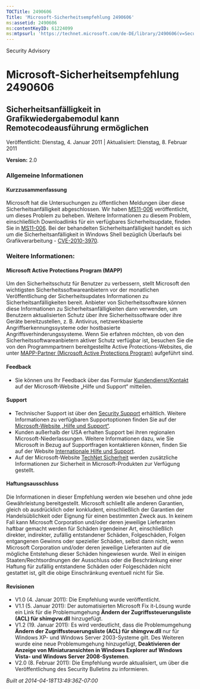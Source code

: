 ```yaml
---
TOCTitle: 2490606
Title: 'Microsoft-Sicherheitsempfehlung 2490606'
ms:assetid: 2490606
ms:contentKeyID: 61224099
ms:mtpsurl: 'https://technet.microsoft.com/de-DE/library/2490606(v=Security.10)'
---
```


Security Advisory

Microsoft-Sicherheitsempfehlung 2490606
=======================================

Sicherheitsanfälligkeit in Grafikwiedergabemodul kann Remotecodeausführung ermöglichen
--------------------------------------------------------------------------------------

Veröffentlicht: Dienstag, 4. Januar 2011 | Aktualisiert: Dienstag, 8. Februar 2011

**Version:** 2.0

### Allgemeine Informationen

#### Kurzzusammenfassung

Microsoft hat die Untersuchungen zu öffentlichen Meldungen über diese Sicherheitsanfälligkeit abgeschlossen. Wir haben [MS11-006](https://go.microsoft.com/fwlink/?linkid=208146) veröffentlicht, um dieses Problem zu beheben. Weitere Informationen zu diesem Problem, einschließlich Downloadlinks für ein verfügbares Sicherheitsupdate, finden Sie in [MS11-006](https://go.microsoft.com/fwlink/?linkid=208146). Bei der behandelten Sicherheitsanfälligkeit handelt es sich um die Sicherheitsanfälligkeit in Windows Shell bezüglich Überlaufs bei Grafikverarbeitung - [CVE-2010-3970](https://www.cve.mitre.org/cgi-bin/cvename.cgi?name=cve-2010-3970).

### Weitere Informationen:

#### Microsoft Active Protections Program (MAPP)

Um den Sicherheitsschutz für Benutzer zu verbessern, stellt Microsoft den wichtigsten Sicherheitssoftwareanbietern vor der monatlichen Veröffentlichung der Sicherheitsupdates Informationen zu Sicherheitsanfälligkeiten bereit. Anbieter von Sicherheitssoftware können diese Informationen zu Sicherheitsanfälligkeiten dann verwenden, um Benutzern aktualisierten Schutz über ihre Sicherheitssoftware oder ihre Geräte bereitzustellen, z. B. Antivirus, netzwerkbasierte Angriffserkennungssysteme oder hostbasierte Angriffsverhinderungssysteme. Wenn Sie erfahren möchten, ob von den Sicherheitssoftwareanbietern aktiver Schutz verfügbar ist, besuchen Sie die von den Programmpartnern bereitgestellte Active Protections-Websites, die unter [MAPP-Partner (Microsoft Active Protections Program)](https://www.microsoft.com/security/msrc/mapp/partners.mspx) aufgeführt sind.

#### Feedback

-   Sie können uns Ihr Feedback über das Formular [Kundendienst/Kontakt](https://support.microsoft.com/common/survey.aspx?scid=sw;en;1257&amp;showpage=1&amp;ws=technet&amp;sd=tech) auf der Microsoft-Website „Hilfe und Support“ mitteilen.

#### Support

-   Technischer Support ist über den [Security Support](https://go.microsoft.com/fwlink/?linkid=21131) erhältlich. Weitere Informationen zu verfügbaren Supportoptionen finden Sie auf der [Microsoft-Website „Hilfe und Support“](https://support.microsoft.com/).
-   Kunden außerhalb der USA erhalten Support bei ihren regionalen Microsoft-Niederlassungen. Weitere Informationen dazu, wie Sie Microsoft in Bezug auf Supportfragen kontaktieren können, finden Sie auf der Website [Internationale Hilfe und Support](https://go.microsoft.com/fwlink/?linkid=21155).
-   Auf der Microsoft-Website [TechNet Sicherheit](https://technet.microsoft.com/de-de/security/default.aspx) werden zusätzliche Informationen zur Sicherheit in Microsoft-Produkten zur Verfügung gestellt.

#### Haftungsausschluss

Die Informationen in dieser Empfehlung werden wie besehen und ohne jede Gewährleistung bereitgestellt. Microsoft schließt alle anderen Garantien, gleich ob ausdrücklich oder konkludent, einschließlich der Garantien der Handelsüblichkeit oder Eignung für einen bestimmten Zweck aus. In keinem Fall kann Microsoft Corporation und/oder deren jeweilige Lieferanten haftbar gemacht werden für Schäden irgendeiner Art, einschließlich direkter, indirekter, zufällig entstandener Schäden, Folgeschäden, Folgen entgangenen Gewinns oder spezieller Schäden, selbst dann nicht, wenn Microsoft Corporation und/oder deren jeweilige Lieferanten auf die mögliche Entstehung dieser Schäden hingewiesen wurde. Weil in einigen Staaten/Rechtsordnungen der Ausschluss oder die Beschränkung einer Haftung für zufällig entstandene Schäden oder Folgeschäden nicht gestattet ist, gilt die obige Einschränkung eventuell nicht für Sie.

#### Revisionen

-   V1.0 (4. Januar 2011): Die Empfehlung wurde veröffentlicht.
-   V1.1 (5. Januar 2011): Der automatisierten Microsoft Fix it-Lösung wurde ein Link für die Problemumgehung **Ändern der Zugriffssteuerungsliste (ACL) für shimgvw.dll** hinzugefügt.
-   V1.2 (19. Januar 2011): Es wird verdeutlicht, dass die Problemumgehung **Ändern der Zugriffssteuerungsliste (ACL) für shimgvw.dll** nur für Windows XP- und Windows Server 2003-Systeme gilt. Des Weiteren wurde eine neue Problemumgehung hinzugefügt, **Deaktivieren der Anzeige von Miniaturansichten in Windows Explorer auf Windows Vista- und Windows Server 2008-Systemen**.
-   V2.0 (8. Februar 2011): Die Empfehlung wurde aktualisiert, um über die Veröffentlichung des Security Bulletins zu informieren.

*Built at 2014-04-18T13:49:36Z-07:00*
